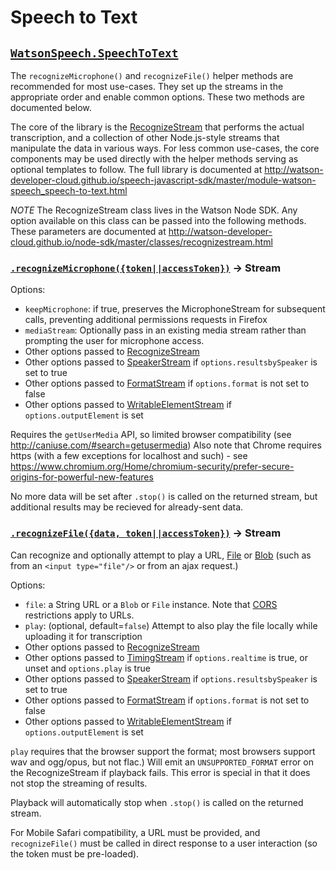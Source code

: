 # Speech to Text

## [`WatsonSpeech.SpeechToText`](http://watson-developer-cloud.github.io/speech-javascript-sdk/master/module-watson-speech_speech-to-text.html)

The `recognizeMicrophone()` and `recognizeFile()` helper methods are recommended for most use-cases. They set up the streams in the appropriate order and enable common options. These two methods are documented below.

The core of the library is the [RecognizeStream] that performs the actual transcription, and a collection of other Node.js-style streams that manipulate the data in various ways. For less common use-cases, the core components may be used directly with the helper methods serving as optional templates to follow. The full library is documented at http://watson-developer-cloud.github.io/speech-javascript-sdk/master/module-watson-speech_speech-to-text.html

_NOTE_ The RecognizeStream class lives in the Watson Node SDK. Any option available on this class can be passed into the following methods. These parameters are documented at http://watson-developer-cloud.github.io/node-sdk/master/classes/recognizestream.html

### [`.recognizeMicrophone({token||accessToken})`](http://watson-developer-cloud.github.io/speech-javascript-sdk/master/module-watson-speech_speech-to-text_recognize-microphone.html) -> Stream

Options:

- `keepMicrophone`: if true, preserves the MicrophoneStream for subsequent calls, preventing additional permissions requests in Firefox
- `mediaStream`: Optionally pass in an existing media stream rather than prompting the user for microphone access.
- Other options passed to [RecognizeStream]
- Other options passed to [SpeakerStream] if `options.resultsbySpeaker` is set to true
- Other options passed to [FormatStream] if `options.format` is not set to false
- Other options passed to [WritableElementStream] if `options.outputElement` is set

Requires the `getUserMedia` API, so limited browser compatibility (see http://caniuse.com/#search=getusermedia)
Also note that Chrome requires https (with a few exceptions for localhost and such) - see https://www.chromium.org/Home/chromium-security/prefer-secure-origins-for-powerful-new-features

No more data will be set after `.stop()` is called on the returned stream, but additional results may be recieved for already-sent data.

### [`.recognizeFile({data, token||accessToken})`](http://watson-developer-cloud.github.io/speech-javascript-sdk/master/module-watson-speech_speech-to-text_recognize-file.html) -> Stream

Can recognize and optionally attempt to play a URL, [File](https://developer.mozilla.org/en-US/docs/Web/API/File) or [Blob](https://developer.mozilla.org/en-US/docs/Web/API/Blob)
(such as from an `<input type="file"/>` or from an ajax request.)

Options:

- `file`: a String URL or a `Blob` or `File` instance. Note that [CORS] restrictions apply to URLs.
- `play`: (optional, default=`false`) Attempt to also play the file locally while uploading it for transcription
- Other options passed to [RecognizeStream]
- Other options passed to [TimingStream] if `options.realtime` is true, or unset and `options.play` is true
- Other options passed to [SpeakerStream] if `options.resultsbySpeaker` is set to true
- Other options passed to [FormatStream] if `options.format` is not set to false
- Other options passed to [WritableElementStream] if `options.outputElement` is set

`play` requires that the browser support the format; most browsers support wav and ogg/opus, but not flac.)
Will emit an `UNSUPPORTED_FORMAT` error on the RecognizeStream if playback fails. This error is special in that it does not stop the streaming of results.

Playback will automatically stop when `.stop()` is called on the returned stream.

For Mobile Safari compatibility, a URL must be provided, and `recognizeFile()` must be called in direct response to a user interaction (so the token must be pre-loaded).

[recognizestream]: http://watson-developer-cloud.github.io/node-sdk/master/classes/recognizestream.html
[timingstream]: http://watson-developer-cloud.github.io/speech-javascript-sdk/master/TimingStream.html
[formatstream]: http://watson-developer-cloud.github.io/speech-javascript-sdk/master/FormatStream.html
[writableelementstream]: http://watson-developer-cloud.github.io/speech-javascript-sdk/master/WritableElementStream.html
[speakerstream]: http://watson-developer-cloud.github.io/speech-javascript-sdk/master/SpeakerStream.html
[cors]: https://developer.mozilla.org/en-US/docs/Web/HTTP/Access_control_CORS
